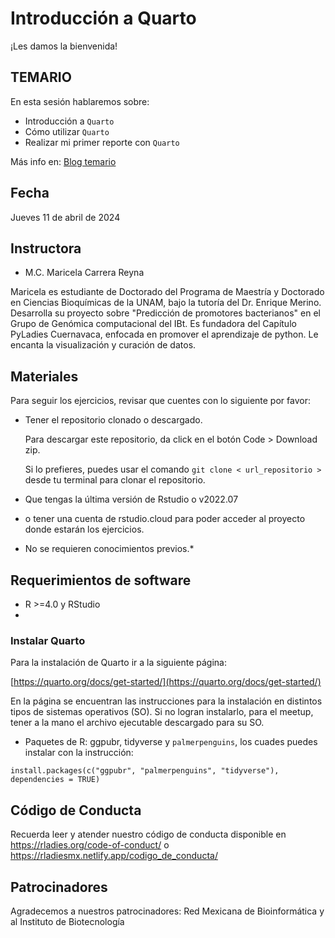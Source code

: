 # Introducción a Quarto


¡Les damos la bienvenida!

## TEMARIO

En esta sesión hablaremos sobre:

- Introducción a `Quarto`
- Cómo utilizar `Quarto`
- Realizar mi primer reporte con `Quarto`

  
Más info en: [Blog temario](https://haly-en.github.io/BLOG/Talks/R-ladies/)

## Fecha 
Jueves 11 de abril de 2024


## Instructora

- M.C. Maricela Carrera Reyna

Maricela es estudiante de Doctorado del Programa de Maestría y Doctorado en Ciencias Bioquímicas de la UNAM, bajo la tutoría del Dr. Enrique Merino. Desarrolla su proyecto sobre "Predicción de promotores bacterianos" en el Grupo de Genómica computacional del IBt. Es fundadora del Capítulo PyLadies Cuernavaca, enfocada en promover el aprendizaje de python. Le encanta la visualización y curación de datos.

## Materiales

Para seguir los ejercicios, revisar que cuentes con lo siguiente por favor: 

*  Tener el repositorio clonado o descargado.
  
    Para descargar este repositorio, da click en el botón Code > Download zip. 

    Si lo prefieres, puedes usar el comando `git clone < url_repositorio > ` desde tu terminal para clonar el repositorio.

*  Que tengas la última versión de Rstudio o v2022.07

*  o tener una cuenta de rstudio.cloud para poder acceder al proyecto donde estarán los ejercicios.

* No se requieren conocimientos previos.*
  
## Requerimientos de software

+ R >=4.0 y RStudio
+ 
### Instalar Quarto

 Para la instalación de Quarto ir a la siguiente página:
 
 [https://quarto.org/docs/get-started/](https://quarto.org/docs/get-started/)
 
 En la página se encuentran las instrucciones para la instalación en distintos tipos de sistemas operativos (SO).
 Si no logran instalarlo, para el meetup, tener a la mano el archivo ejecutable descargado para su SO.

+ Paquetes de R: ggpubr, tidyverse y `palmerpenguins`, los cuades puedes instalar con la instrucción:

`install.packages(c("ggpubr", "palmerpenguins", "tidyverse"), dependencies = TRUE)`

## Código de Conducta
Recuerda leer y atender nuestro código de conducta disponible en https://rladies.org/code-of-conduct/ o https://rladiesmx.netlify.app/codigo_de_conducta/

## Patrocinadores
Agradecemos a nuestros patrocinadores: Red Mexicana de Bioinformática y al Instituto de Biotecnología
